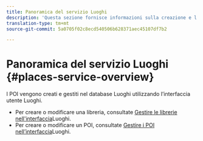 ```yaml
---
title: Panoramica del servizio Luoghi
description: 'Questa sezione fornisce informazioni sulla creazione e l’utilizzo di punti di interesse (POI). '
translation-type: tm+mt
source-git-commit: 5a0705f02c8ecd540506b628371aec45107df7b2

---
```



# Panoramica del servizio Luoghi {#places-service-overview}

I POI vengono creati e gestiti nel database Luoghi utilizzando l’interfaccia utente Luoghi.

* Per creare o modificare una libreria, consultate [Gestire le librerie nell'interfaccia](/help/poi-mgmt-ui/manage-libraries-in-the-places-ui.md)Luoghi.
* Per creare o modificare un POI, consultate [Gestire i POI nell’interfaccia](/help/poi-mgmt-ui/managing-pois-in-the-places-ui.md)Luoghi.

